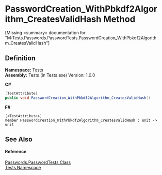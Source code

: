 # PasswordCreation_WithPbkdf2Algorithm_CreatesValidHash Method


\[Missing &lt;summary&gt; documentation for "M:Tests.Passwords.PasswordTests.PasswordCreation_WithPbkdf2Algorithm_CreatesValidHash"\]



## Definition
**Namespace:** <a href="N_Tests.md">Tests</a>  
**Assembly:** Tests (in Tests.exe) Version: 1.0.0

**C#**
``` C#
[TestAttribute]
public void PasswordCreation_WithPbkdf2Algorithm_CreatesValidHash()
```
**F#**
``` F#
[<TestAttribute>]
member PasswordCreation_WithPbkdf2Algorithm_CreatesValidHash : unit -> unit 
```



## See Also


#### Reference
<a href="T_Tests_Passwords_PasswordTests.md">Passwords.PasswordTests Class</a>  
<a href="N_Tests.md">Tests Namespace</a>  
